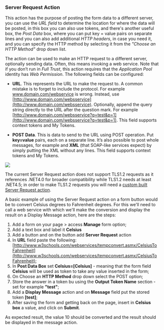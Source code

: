 ### Server Request Action

This action has the purpose of posting the form data to a different server, you can use the _URL field_ to determine the location for where the data will be posted, in this box you can also use tokens, and there's another useful box, the _Post Data_ box, where you can put key = value pairs on separate lines and you can also add additional _HTTP headers_, in case you need it, and you can specify the HTTP method by selecting it from the _"Choose an HTTP Method"_ drop down list.

The action can be used to make an HTTP request to a different server, optionally sending data. Often, this means invoking a web service. Note that if you don’t run in _Full Trust_, this action requires that the _Application Pool_ identity has _Web Permission_. The following fields can be configured:

* **URL**. This represents the URL to make the request to. A common mistake is to forget to include the protocol. For example www.domain.com/webservice is wrong. Instead, use [http://www.domain.com/websservice](http://www.domain.com/websservice). Optionally, append the query string directly to the URL after the question mark. For example [http://www.domain.com/websservice?q=test&p=1](http://www.domain.com/websservice?q=test&p=1). This field supports context tokens and My Tokens.

* **POST Data**. This is data to send to the URL using POST operation. Put **key=value** pairs, each on a separate line. It’s also possible to post whole messages, for example and **XML** \(that SOAP-like services expect\) by simply putting the XML without any lines. This field supports context tokens and My Tokens.

![](http://static.dnnsharp.com/documentation/server_request.png)

The current Server Request action does not support TLS1.2 requests as it references .NET4.0 for broader compatibility while TLS1.2 needs at least .NET4.5; in order to make TLS1.2 requests you will need a [custom built Server Request action](mailto:sales@dnnsharp.com "Request it from our Sales Department").

A basic example of using the Server Request action on a form button would be to convert Celsius degrees to Fahrenheit degrees. For this we'll need to call a web service with which we'll make the conversion and display the result on a Display Message action, here are the steps:

1. Add a form on your page &gt; access **Manage** form option;
2. Add a text box and label it **Celsius**
3. Add a button and on the button add **Server Request** action
4. In **URL** field paste the following: [http://www.w3schools.com/webservices/tempconvert.asmx/CelsiusToFahrenheit](http://www.w3schools.com/webservices/tempconvert.asmx/CelsiusToFahrenheit);
5. In **Post Data Box** set **Celsius=\[Celsius\]** - meaning that the form field **Celsius** will be used as token to take any value inserted in the form;
6. On Choose an **HTTP Method** drop down select the POST option;
7. Store the answer in a token bu using the **Output Token Name** section - set for example **"test"**;
8. Add a **Display Message** action and on **Message** field put the stored token **\[test\]**;
9. After saving the form and getting back on the page, insert in **Celsius box** a value, and click on **Submit**.

As expected result, the value 10 should be converted and the result should be displayed in the message action.

